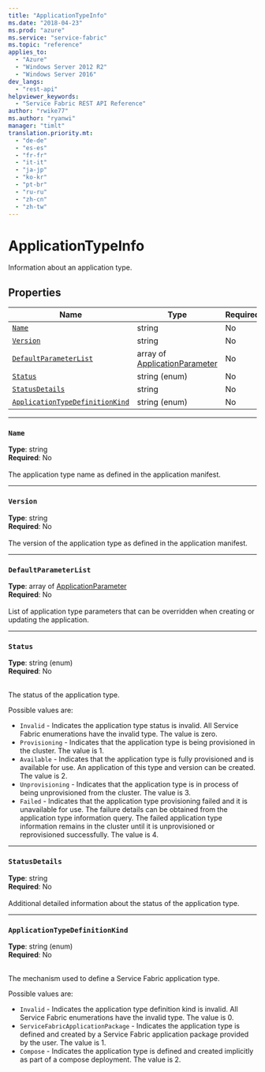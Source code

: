 ```yaml
---
title: "ApplicationTypeInfo"
ms.date: "2018-04-23"
ms.prod: "azure"
ms.service: "service-fabric"
ms.topic: "reference"
applies_to: 
  - "Azure"
  - "Windows Server 2012 R2"
  - "Windows Server 2016"
dev_langs: 
  - "rest-api"
helpviewer_keywords: 
  - "Service Fabric REST API Reference"
author: "rwike77"
ms.author: "ryanwi"
manager: "timlt"
translation.priority.mt: 
  - "de-de"
  - "es-es"
  - "fr-fr"
  - "it-it"
  - "ja-jp"
  - "ko-kr"
  - "pt-br"
  - "ru-ru"
  - "zh-cn"
  - "zh-tw"
---
```

# ApplicationTypeInfo

Information about an application type.

## Properties
| Name | Type | Required |
| --- | --- | --- |
| [`Name`](#name) | string | No |
| [`Version`](#version) | string | No |
| [`DefaultParameterList`](#defaultparameterlist) | array of [ApplicationParameter](sfclient-model-applicationparameter.md) | No |
| [`Status`](#status) | string (enum) | No |
| [`StatusDetails`](#statusdetails) | string | No |
| [`ApplicationTypeDefinitionKind`](#applicationtypedefinitionkind) | string (enum) | No |

____
### `Name`
__Type__: string <br/>
__Required__: No<br/>
<br/>
The application type name as defined in the application manifest.

____
### `Version`
__Type__: string <br/>
__Required__: No<br/>
<br/>
The version of the application type as defined in the application manifest.

____
### `DefaultParameterList`
__Type__: array of [ApplicationParameter](sfclient-model-applicationparameter.md) <br/>
__Required__: No<br/>
<br/>
List of application type parameters that can be overridden when creating or updating the application.

____
### `Status`
__Type__: string (enum) <br/>
__Required__: No<br/>
<br/>


The status of the application type.


Possible values are: 

  - `Invalid` - Indicates the application type status is invalid. All Service Fabric enumerations have the invalid type. The value is zero.
  - `Provisioning` - Indicates that the application type is being provisioned in the cluster. The value is 1.
  - `Available` - Indicates that the application type is fully provisioned and is available for use. An application of this type and version can be created. The value is 2.
  - `Unprovisioning` - Indicates that the application type is in process of being unprovisioned from the cluster. The value is 3.
  - `Failed` - Indicates that the application type provisioning failed and it is unavailable for use. The failure details can be obtained from the application type information query. The failed application type information remains in the cluster until it is unprovisioned or reprovisioned successfully. The value is 4.



____
### `StatusDetails`
__Type__: string <br/>
__Required__: No<br/>
<br/>
Additional detailed information about the status of the application type.

____
### `ApplicationTypeDefinitionKind`
__Type__: string (enum) <br/>
__Required__: No<br/>
<br/>


The mechanism used to define a Service Fabric application type.


Possible values are: 

  - `Invalid` - Indicates the application type definition kind is invalid. All Service Fabric enumerations have the invalid type. The value is 0.
  - `ServiceFabricApplicationPackage` - Indicates the application type is defined and created by a Service Fabric application package provided by the user. The value is 1.
  - `Compose` - Indicates the application type is defined and created implicitly as part of a compose deployment. The value is 2.


